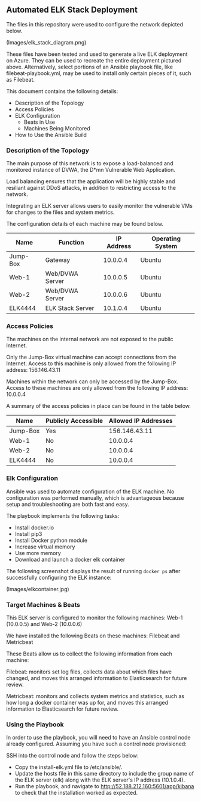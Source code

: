 ## Automated ELK Stack Deployment

The files in this repository were used to configure the network depicted below.

(Images/elk_stack_diagram.png)

These files have been tested and used to generate a live ELK deployment on Azure. 
They can be used to recreate the entire deployment pictured above. 
Alternatively, select portions of an Ansible playbook file, like filebeat-playbook.yml, 
may be used to install only certain pieces of it, such as Filebeat.


This document contains the following details:
- Description of the Topology
- Access Policies
- ELK Configuration
  - Beats in Use
  - Machines Being Monitored
- How to Use the Ansible Build


### Description of the Topology

The main purpose of this network is to expose a load-balanced and monitored instance of DVWA, the D*mn Vulnerable Web Application.

Load balancing ensures that the application will be highly stable and resiliant against DDoS attacks, in addition to restricting access to the network.

Integrating an ELK server allows users to easily monitor the vulnerable VMs for changes to the files and system metrics.


The configuration details of each machine may be found below.

|Name     |Function         |IP Address |Operating System |
|---------|-----------------|-----------|-----------------|
|Jump-Box |Gateway          |10.0.0.4   |Ubuntu           |
|Web-1    |Web/DVWA Server  |10.0.0.5   |Ubuntu           |
|Web-2    |Web/DVWA Server  |10.0.0.6   |Ubuntu           |
|ELK4444  |ELK Stack Server |10.1.0.4   |Ubuntu           |


### Access Policies

The machines on the internal network are not exposed to the public Internet. 

Only the Jump-Box virtual machine can accept connections from the Internet. 
Access to this machine is only allowed from the following IP address:
156.146.43.11

Machines within the network can only be accessed by the Jump-Box. 
Access to these machines are only allowed from the following IP address:
10.0.0.4


A summary of the access policies in place can be found in the table below.

|Name     |Publicly Accessible |Allowed IP Addresses |
|---------|--------------------|---------------------|
|Jump-Box |Yes                 |156.146.43.11        |
|Web-1    |No                  |10.0.0.4             |
|Web-2    |No                  |10.0.0.4             |
|ELK4444  |No                  |10.0.0.4             |


### Elk Configuration

Ansible was used to automate configuration of the ELK machine. 
No configuration was performed manually, which is advantageous 
because setup and troubleshooting are both fast and easy.


The playbook implements the following tasks:

- Install docker.io
- Install pip3
- Install Docker python module
- Increase virtual memory
- Use more memory
- Download and launch a docker elk container

The following screenshot displays the result of running `docker ps` after successfully configuring the ELK instance:

(Images/elkcontainer.jpg)


### Target Machines & Beats
This ELK server is configured to monitor the following machines:
Web-1 (10.0.0.5) and Web-2 (10.0.0.6)

We have installed the following Beats on these machines:
Filebeat and Metricbeat

These Beats allow us to collect the following information from each machine:

Filebeat: monitors set log files, collects data about which files have changed, 
and moves this arranged information to Elasticsearch for future review. 

Metricbeat: monitors and collects system metrics and statistics, 
such as how long a docker container was up for, and moves this 
arranged information to Elasticsearch for future review. 


### Using the Playbook
In order to use the playbook, you will need to have an Ansible control node already configured. Assuming you have such a control node provisioned: 

SSH into the control node and follow the steps below:
- Copy the install-elk.yml file to /etc/ansible/.
- Update the hosts file in this same directory to include the group name of the ELK server (elk) along with the ELK server's IP address (10.1.0.4).
- Run the playbook, and navigate to http://52.188.212.160:5601/app/kibana to check that the installation worked as expected.
